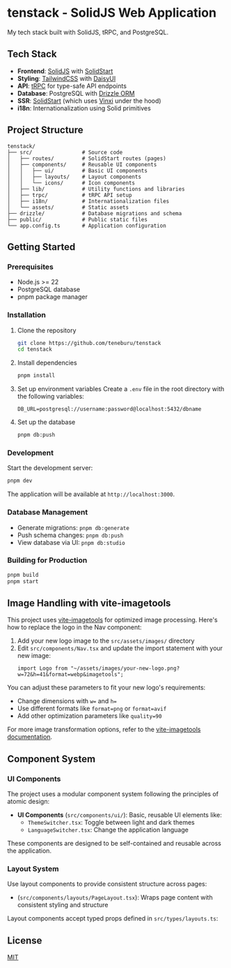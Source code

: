 # tenstack - SolidJS Web Application

My tech stack built with SolidJS, tRPC, and PostgreSQL.

## Tech Stack

- **Frontend**: [SolidJS](https://www.solidjs.com/) with [SolidStart](https://start.solidjs.com/)
- **Styling**: [TailwindCSS](https://tailwindcss.com/) with [DaisyUI](https://daisyui.com/)
- **API**: [tRPC](https://trpc.io/) for type-safe API endpoints
- **Database**: PostgreSQL with [Drizzle ORM](https://orm.drizzle.team/)
- **SSR**: [SolidStart](https://start.solidjs.com/) (which uses [Vinxi](https://github.com/vinxi-network/vinxi) under the hood)
- **i18n**: Internationalization using Solid primitives

## Project Structure

```
tenstack/
├── src/                # Source code
│   ├── routes/         # SolidStart routes (pages)
│   ├── components/     # Reusable UI components
│   │   ├── ui/         # Basic UI components
│   │   ├── layouts/    # Layout components
│   │   └── icons/      # Icon components
│   ├── lib/            # Utility functions and libraries
│   ├── trpc/           # tRPC API setup
│   ├── i18n/           # Internationalization files
│   └── assets/         # Static assets
├── drizzle/            # Database migrations and schema
├── public/             # Public static files
└── app.config.ts       # Application configuration
```

## Getting Started

### Prerequisites

- Node.js >= 22
- PostgreSQL database
- pnpm package manager

### Installation

1. Clone the repository
   ```bash
   git clone https://github.com/teneburu/tenstack
   cd tenstack
   ```

2. Install dependencies
   ```bash
   pnpm install
   ```

3. Set up environment variables
   Create a `.env` file in the root directory with the following variables:
   ```
   DB_URL=postgresql://username:password@localhost:5432/dbname
   ```

4. Set up the database
   ```bash
   pnpm db:push
   ```

### Development

Start the development server:
```bash
pnpm dev
```

The application will be available at `http://localhost:3000`.

### Database Management

- Generate migrations: `pnpm db:generate`
- Push schema changes: `pnpm db:push`
- View database via UI: `pnpm db:studio`

### Building for Production

```bash
pnpm build
pnpm start
```

## Image Handling with vite-imagetools

This project uses [vite-imagetools](https://github.com/JonasKruckenberg/imagetools) for optimized image processing. Here's how to replace the logo in the Nav component:

1. Add your new logo image to the `src/assets/images/` directory
2. Edit `src/components/Nav.tsx` and update the import statement with your new image:
   ```tsx
   import Logo from "~/assets/images/your-new-logo.png?w=72&h=41&format=webp&imagetools";
   ```

You can adjust these parameters to fit your new logo's requirements:
- Change dimensions with `w=` and `h=`
- Use different formats like `format=png` or `format=avif`
- Add other optimization parameters like `quality=90`

For more image transformation options, refer to the [vite-imagetools documentation](https://github.com/JonasKruckenberg/imagetools/blob/main/docs/guide/getting-started.md).

## Component System

### UI Components

The project uses a modular component system following the principles of atomic design:

- **UI Components** (`src/components/ui/`): Basic, reusable UI elements like:
  - `ThemeSwitcher.tsx`: Toggle between light and dark themes
  - `LanguageSwitcher.tsx`: Change the application language

These components are designed to be self-contained and reusable across the application.

### Layout System

Use layout components to provide consistent structure across pages:

- (`src/components/layouts/PageLayout.tsx`): Wraps page content with consistent styling and structure

Layout components accept typed props defined in `src/types/layouts.ts`:

## License

[MIT](LICENSE)

